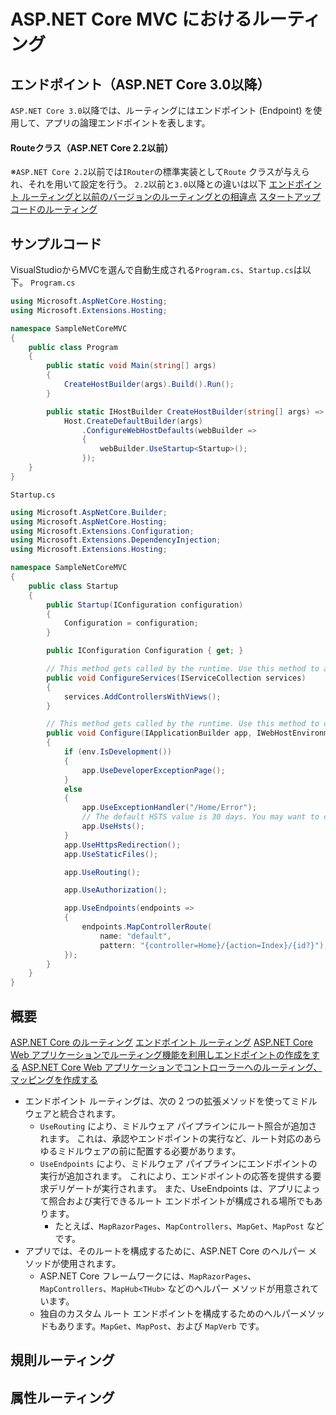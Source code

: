 # ASP.NET Core MVC におけるルーティング
## エンドポイント（ASP.NET Core 3.0以降）
`ASP.NET Core 3.0`以降では、ルーティングにはエンドポイント (Endpoint) を使用して、アプリの論理エンドポイントを表します。

#### Routeクラス（ASP.NET Core 2.2以前）
※`ASP.NET Core 2.2`以前では`IRouter`の標準実装として`Route` クラスが与えられ、それを用いて設定を行う。
`2.2`以前と`3.0`以降との違いは以下
[エンドポイント ルーティングと以前のバージョンのルーティングとの相違点](https://docs.microsoft.com/ja-jp/aspnet/core/fundamentals/routing?view=aspnetcore-3.1#endpoint-routing-differences-from-earlier-versions-of-routing)
[スタートアップコードのルーティング](https://docs.microsoft.com/ja-jp/aspnet/core/migration/22-to-30?view=aspnetcore-3.1&tabs=visual-studio#routing-startup-code)

## サンプルコード
VisualStudioからMVCを選んで自動生成される`Program.cs`、`Startup.cs`は以下。
`Program.cs`
``` cs
using Microsoft.AspNetCore.Hosting;
using Microsoft.Extensions.Hosting;

namespace SampleNetCoreMVC
{
	public class Program
	{
		public static void Main(string[] args)
		{
			CreateHostBuilder(args).Build().Run();
		}

		public static IHostBuilder CreateHostBuilder(string[] args) =>
			Host.CreateDefaultBuilder(args)
				.ConfigureWebHostDefaults(webBuilder =>
				{
					webBuilder.UseStartup<Startup>();
				});
	}
}
```

`Startup.cs`
``` cs
using Microsoft.AspNetCore.Builder;
using Microsoft.AspNetCore.Hosting;
using Microsoft.Extensions.Configuration;
using Microsoft.Extensions.DependencyInjection;
using Microsoft.Extensions.Hosting;

namespace SampleNetCoreMVC
{
	public class Startup
	{
		public Startup(IConfiguration configuration)
		{
			Configuration = configuration;
		}

		public IConfiguration Configuration { get; }

		// This method gets called by the runtime. Use this method to add services to the container.
		public void ConfigureServices(IServiceCollection services)
		{
			services.AddControllersWithViews();
		}

		// This method gets called by the runtime. Use this method to configure the HTTP request pipeline.
		public void Configure(IApplicationBuilder app, IWebHostEnvironment env)
		{
			if (env.IsDevelopment())
			{
				app.UseDeveloperExceptionPage();
			}
			else
			{
				app.UseExceptionHandler("/Home/Error");
				// The default HSTS value is 30 days. You may want to change this for production scenarios, see https://aka.ms/aspnetcore-hsts.
				app.UseHsts();
			}
			app.UseHttpsRedirection();
			app.UseStaticFiles();

			app.UseRouting();

			app.UseAuthorization();

			app.UseEndpoints(endpoints =>
			{
				endpoints.MapControllerRoute(
					name: "default",
					pattern: "{controller=Home}/{action=Index}/{id?}");
			});
		}
	}
}
```

## 概要
[ASP.NET Core のルーティング](https://docs.microsoft.com/ja-jp/aspnet/core/fundamentals/routing?view=aspnetcore-3.1)
[エンドポイント ルーティング](https://docs.microsoft.com/ja-jp/aspnet/core/fundamentals/routing?view=aspnetcore-3.1#endpoint-routing)
[ASP.NET Core Web アプリケーションでルーティング機能を利用しエンドポイントの作成をする](https://www.ipentec.com/document/csharp-asp-net-core-create-endpoints)
[ASP.NET Core Web アプリケーションでコントローラーへのルーティング、マッピングを作成する](https://www.ipentec.com/document/csharp-asp-net-core-create-map-route-controller-using-endpoints)
- エンドポイント ルーティングは、次の 2 つの拡張メソッドを使ってミドルウェアと統合されます。
    - `UseRouting` により、ミドルウェア パイプラインにルート照合が追加されます。 これは、承認やエンドポイントの実行など、ルート対応のあらゆるミドルウェアの前に配置する必要があります。
    - `UseEndpoints` により、ミドルウェア パイプラインにエンドポイントの実行が追加されます。 これにより、エンドポイントの応答を提供する要求デリゲートが実行されます。 また、UseEndpoints は、アプリによって照合および実行できるルート エンドポイントが構成される場所でもあります。 
      - たとえば、`MapRazorPages`、`MapControllers`、`MapGet`、`MapPost` などです。
- アプリでは、そのルートを構成するために、ASP.NET Core のヘルパー メソッドが使用されます。 
    - ASP.NET Core フレームワークには、`MapRazorPages`、`MapControllers`、`MapHub<THub>` などのヘルパー メソッドが用意されています。 
    - 独自のカスタム ルート エンドポイントを構成するためのヘルパーメソッドもあります。`MapGet`、`MapPost`、および `MapVerb` です。


## 規則ルーティング

## 属性ルーティング